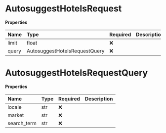 # AutosuggestHotelsRequest

**Properties**

| Name  | Type                          | Required | Description |
| :---- | :---------------------------- | :------- | :---------- |
| limit | float                         | ❌       |             |
| query | AutosuggestHotelsRequestQuery | ❌       |             |

# AutosuggestHotelsRequestQuery

**Properties**

| Name        | Type | Required | Description |
| :---------- | :--- | :------- | :---------- |
| locale      | str  | ❌       |             |
| market      | str  | ❌       |             |
| search_term | str  | ❌       |             |

<!-- This file was generated by liblab | https://liblab.com/ -->
